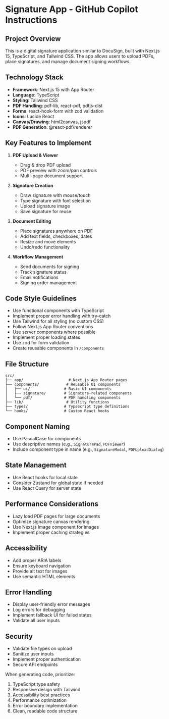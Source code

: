 # Signature App - GitHub Copilot Instructions

## Project Overview
This is a digital signature application similar to DocuSign, built with Next.js 15, TypeScript, and Tailwind CSS. The app allows users to upload PDFs, place signatures, and manage document signing workflows.

## Technology Stack
- **Framework**: Next.js 15 with App Router
- **Language**: TypeScript
- **Styling**: Tailwind CSS
- **PDF Handling**: pdf-lib, react-pdf, pdfjs-dist
- **Forms**: react-hook-form with zod validation
- **Icons**: Lucide React
- **Canvas/Drawing**: html2canvas, jspdf
- **PDF Generation**: @react-pdf/renderer

## Key Features to Implement
1. **PDF Upload & Viewer**
   - Drag & drop PDF upload
   - PDF preview with zoom/pan controls
   - Multi-page document support

2. **Signature Creation**
   - Draw signature with mouse/touch
   - Type signature with font selection
   - Upload signature image
   - Save signature for reuse

3. **Document Editing**
   - Place signatures anywhere on PDF
   - Add text fields, checkboxes, dates
   - Resize and move elements
   - Undo/redo functionality

4. **Workflow Management**
   - Send documents for signing
   - Track signature status
   - Email notifications
   - Signing order management

## Code Style Guidelines
- Use functional components with TypeScript
- Implement proper error handling with try-catch
- Use Tailwind for all styling (no custom CSS)
- Follow Next.js App Router conventions
- Use server components where possible
- Implement proper loading states
- Use zod for form validation
- Create reusable components in `/components`

## File Structure
```
src/
├── app/                    # Next.js App Router pages
├── components/            # Reusable UI components
│   ├── ui/               # Basic UI components
│   ├── signature/        # Signature-related components
│   └── pdf/              # PDF handling components
├── lib/                   # Utility functions
├── types/                # TypeScript type definitions
└── hooks/                # Custom React hooks
```

## Component Naming
- Use PascalCase for components
- Use descriptive names (e.g., `SignaturePad`, `PDFViewer`)
- Include component type in name (e.g., `SignatureModal`, `PDFUploadDialog`)

## State Management
- Use React hooks for local state
- Consider Zustand for global state if needed
- Use React Query for server state

## Performance Considerations
- Lazy load PDF pages for large documents
- Optimize signature canvas rendering
- Use Next.js Image component for images
- Implement proper caching strategies

## Accessibility
- Add proper ARIA labels
- Ensure keyboard navigation
- Provide alt text for images
- Use semantic HTML elements

## Error Handling
- Display user-friendly error messages
- Log errors for debugging
- Implement fallback UI for failed states
- Validate all user inputs

## Security
- Validate file types on upload
- Sanitize user inputs
- Implement proper authentication
- Secure API endpoints

When generating code, prioritize:
1. TypeScript type safety
2. Responsive design with Tailwind
3. Accessibility best practices
4. Performance optimization
5. Error boundary implementation
6. Clean, readable code structure

